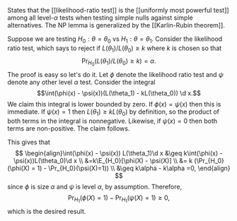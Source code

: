 States that the [[likelihood-ratio test]] is the [[uniformly most powerful test]] among all level-$\alpha$ tests when testing simple nulls against simple alternatives. The NP lemma is generalized by the [[Karlin-Rubin theorem]]. 

Suppose we are testing $H_0:\theta = \theta_0$ vs $H_1: \theta = \theta_1$. Consider the likelihood ratio test, which says to reject if $L(\theta_1)/L(\theta_0)\geq k$ where $k$ is chosen so that 
$$\Pr_{H_0}(L(\theta_1) / L(\theta_0) \geq k)=\alpha.$$
The proof is easy so let's do it. Let $\phi$ denote the likelihood ratio test and $\psi$ denote any other level $\alpha$ test. Consider the integral $$\int(\phi(x) - \psi(x))(L(\theta_1) - kL(\theta_0)) \d x.$$We claim this integral is lower bounded by zero. If $\phi(x) = \psi(x)$ then this is immediate. If $\psi(x) =1$ then $L(\theta_1) \geq kL(\theta_0)$ by definition, so the product of both terms in the integral is nonnegative. Likewise, if $\psi(x)=0$ then both terms are non-positive. The claim follows. 

This gives that $$
\begin{align}\int(\phi(x) - \psi(x)) L(\theta_1)\d x &\geq k\int(\phi(x) - \psi(x))L(\theta_0)\d x \\ 
&=k\E_{H_0}[\phi(X) - \psi(X)]  \\
&= k (\Pr_{H_0}(\phi(X) = 1) - \Pr_{H_0}(\psi(X)=1))  \\ 
&\geq k\alpha - k\alpha =0, 
\end{align}
$$since $\phi$ is size $\alpha$ and $\psi$ is level $\alpha$, by assumption. Therefore, 
$$\Pr_{H_1}(\phi(X) = 1) - \Pr_{H_1}(\psi(X)=1)\geq 0,$$
which is the desired result. 